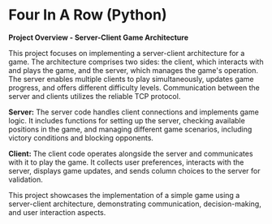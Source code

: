 # Four In A Row (Python)
**Project Overview - Server-Client Game Architecture**

This project focuses on implementing a server-client architecture for a game. The architecture comprises two sides: the client, which interacts with and plays the game, and the server, which manages the game's operation. The server enables multiple clients to play simultaneously, updates game progress, and offers different difficulty levels. Communication between the server and clients utilizes the reliable TCP protocol.

**Server:**
The server code handles client connections and implements game logic. It includes functions for setting up the server, checking available positions in the game, and managing different game scenarios, including victory conditions and blocking opponents.

**Client:**
The client code operates alongside the server and communicates with it to play the game. It collects user preferences, interacts with the server, displays game updates, and sends column choices to the server for validation.

This project showcases the implementation of a simple game using a server-client architecture, demonstrating communication, decision-making, and user interaction aspects.
